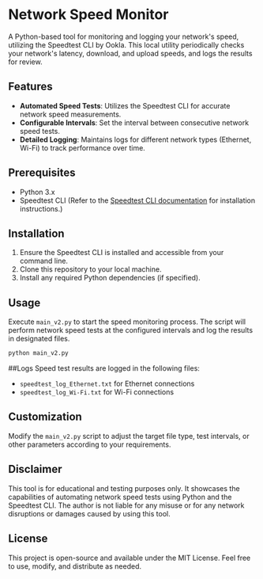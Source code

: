 # Network Speed Monitor

A Python-based tool for monitoring and logging your network's speed, utilizing the Speedtest CLI by Ookla. This local utility periodically checks your network's latency, download, and upload speeds, and logs the results for review.

## Features

- **Automated Speed Tests**: Utilizes the Speedtest CLI for accurate network speed measurements.
- **Configurable Intervals**: Set the interval between consecutive network speed tests.
- **Detailed Logging**: Maintains logs for different network types (Ethernet, Wi-Fi) to track performance over time.

## Prerequisites

- Python 3.x
- Speedtest CLI (Refer to the [Speedtest CLI documentation](https://www.speedtest.net/apps/cli) for installation instructions.)

## Installation

1. Ensure the Speedtest CLI is installed and accessible from your command line.
2. Clone this repository to your local machine.
3. Install any required Python dependencies (if specified).

## Usage

Execute `main_v2.py` to start the speed monitoring process. The script will perform network speed tests at the configured intervals and log the results in designated files.

```bash
python main_v2.py
```

##Logs
Speed test results are logged in the following files:
- `speedtest_log_Ethernet.txt` for Ethernet connections
- `speedtest_log_Wi-Fi.txt` for Wi-Fi connections

## Customization
Modify the `main_v2.py` script to adjust the target file type, test intervals, or other parameters according to your requirements.

## Disclaimer
This tool is for educational and testing purposes only. It showcases the capabilities of automating network speed tests using Python and the Speedtest CLI. The author is not liable for any misuse or for any network disruptions or damages caused by using this tool.

## License
This project is open-source and available under the MIT License. Feel free to use, modify, and distribute as needed.
